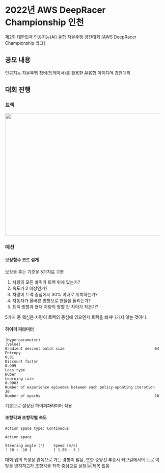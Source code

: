 # 2022년 AWS DeepRacer Championship 인천
제2회 대한민국 인공지능(AI) 융합 자율주행 경진대회 [AWS DeepRacer Championship 리그]

## 공모 내용
 인공지능 자율주행 장비(딥레이서)를 활용한 AI융합 아이디어 경진대회

## 대회 진행
### 트랙
<img src="https://github.com/khw274/DeepRacer-Incheon-2023/assets/125671828/198cfcb0-e954-4489-a87d-52998666ac7f" width="600" height="400"/>

### 예선
#### 보상함수 코드 설계
보상을 주는 기준을 5가지로 구분
1. 차량의 모든 바퀴가 트랙 위에 있는가?
2. 속도가 2 이상인가?
3. 차량이 트랙 중심에서 30% 이내로 위치하는가?
4. 자동차가 올바른 방향으로 핸들을 돌리는가?
5. 트랙 방향과 현재 차량의 방향 간 차이가 작은가?

5가지 중 핵심은 차량이 트랙의 중심에 있으면서 트랙을 빠져나가지 않는 것이다.

#### 하이퍼 파라미터 
```
(Hyperparameter)                                                        (Value)
Gradient descent batch size	                                        64
Entropy	                                                                0.01       
Discount factor	                                                        0.999
Loss type	                                                        Huber
Learning rate	                                                        0.0003
Number of experience episodes between each policy-updating iteration    20
Number of epochs	                                                10
```
기본으로 설정된 하이퍼파라미터 적용

#### 조향각과 조향각별 속도
```
Action space type: Continuous

Action space

Steering angle (°)    Speed (m/s)
[ 30 : -10 ]	      [ 1.50 : 3 ]
```
대회 맵의 특성상 왼쪽으로 가는 경향이 많음, 또한 중앙선 추종시 커브길에서의 도로 이탈을 방지하고자 조향각을 좌측 중심으로 설정
![제목 없음](https://github.com/khw274/DeepRacer-Incheon-2022/assets/125671828/c91a6495-aee7-45d5-bcce-12f6f8c862e5)
